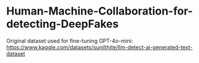 # Human-Machine-Collaboration-for-detecting-DeepFakes

Original dataset used for fine-tuning GPT-4o-mini: 
https://www.kaggle.com/datasets/sunilthite/llm-detect-ai-generated-text-dataset
